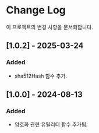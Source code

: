 # Change Log

이 프로젝트의 변경 사항을 문서화합니다.

## [1.0.2] - 2025-03-24

### Added

- sha512Hash 함수 추가.

## [1.0.0] - 2024-08-13

### Added

- 암호화 관련 유틸리티 함수 추가됨.
